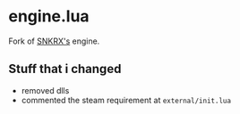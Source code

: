 # engine.lua

Fork of [SNKRX's](https://github.com/a327ex/SNKRX) engine.

## Stuff that i changed

- removed dlls
- commented the steam requirement at `external/init.lua`
